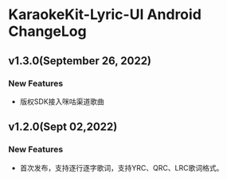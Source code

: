 # KaraokeKit-Lyric-UI Android ChangeLog

## v1.3.0(September 26, 2022)
### New Features
* 版权SDK接入咪咕渠道歌曲

## v1.2.0(Sept 02,2022)
### New Features
* 首次发布，支持逐行逐字歌词，支持YRC、QRC、LRC歌词格式。

